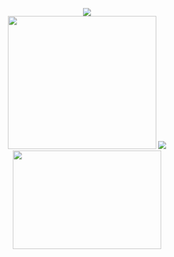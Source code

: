 <div align = "center">
    <img src="https://readme-typing-svg.herokuapp.com?color=%23F78E0D&center=true&vCenter=true&height=100&lines=Hello+world;My+name+is+Alberto"/>
</div>
<div align="center" >
    <img src="https://media.giphy.com/media/ciwgweZDnUydJShj6H/giphy.gif" width="300" height="270" />
    <img  src="http://github-readme-streak-stats.herokuapp.com?user=AprKali&theme=tokyonight_duo&date_format=j%20M%5B%20Y%5D" />
    <img src="https://media.giphy.com/media/ciwgweZDnUydJShj6H/giphy.gif" width="300" height="200">
</div>
